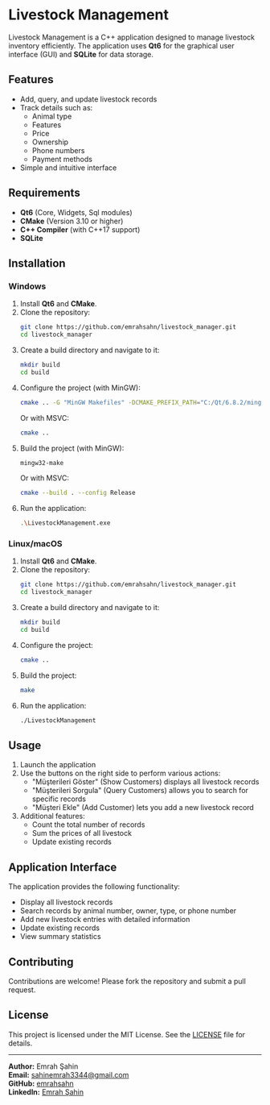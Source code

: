 # Livestock Management

Livestock Management is a C++ application designed to manage livestock inventory efficiently. The application uses **Qt6** for the graphical user interface (GUI) and **SQLite** for data storage.

## Features
- Add, query, and update livestock records
- Track details such as:
  - Animal type
  - Features
  - Price
  - Ownership
  - Phone numbers
  - Payment methods
- Simple and intuitive interface

## Requirements
- **Qt6** (Core, Widgets, Sql modules)
- **CMake** (Version 3.10 or higher)
- **C++ Compiler** (with C++17 support)
- **SQLite**

## Installation

### Windows
1. Install **Qt6** and **CMake**.
2. Clone the repository:
   ```bash
   git clone https://github.com/emrahsahn/livestock_manager.git
   cd livestock_manager
   ```
3. Create a build directory and navigate to it:
   ```bash
   mkdir build
   cd build
   ```
4. Configure the project (with MinGW):
   ```bash
   cmake .. -G "MinGW Makefiles" -DCMAKE_PREFIX_PATH="C:/Qt/6.8.2/mingw_64"
   ```
   Or with MSVC:
   ```bash
   cmake ..
   ```
5. Build the project (with MinGW):
   ```bash
   mingw32-make
   ```
   Or with MSVC:
   ```bash
   cmake --build . --config Release
   ```
6. Run the application:
   ```bash
   .\LivestockManagement.exe
   ```

### Linux/macOS
1. Install **Qt6** and **CMake**.
2. Clone the repository:
   ```bash
   git clone https://github.com/emrahsahn/livestock_manager.git
   cd livestock_manager
   ```
3. Create a build directory and navigate to it:
   ```bash
   mkdir build
   cd build
   ```
4. Configure the project:
   ```bash
   cmake ..
   ```
5. Build the project:
   ```bash
   make
   ```
6. Run the application:
   ```bash
   ./LivestockManagement
   ```

## Usage
1. Launch the application
2. Use the buttons on the right side to perform various actions:
   - "Müşterileri Göster" (Show Customers) displays all livestock records
   - "Müşterileri Sorgula" (Query Customers) allows you to search for specific records
   - "Müşteri Ekle" (Add Customer) lets you add a new livestock record
3. Additional features:
   - Count the total number of records
   - Sum the prices of all livestock
   - Update existing records

## Application Interface
The application provides the following functionality:
- Display all livestock records
- Search records by animal number, owner, type, or phone number
- Add new livestock entries with detailed information
- Update existing records
- View summary statistics

## Contributing
Contributions are welcome! Please fork the repository and submit a pull request.

## License
This project is licensed under the MIT License. See the [LICENSE](LICENSE) file for details.

---

**Author:** Emrah Şahin  
**Email:** sahinemrah3344@gmail.com  
**GitHub:** [emrahsahn](https://github.com/emrahsahn)  
**LinkedIn:** [Emrah Şahin](https://www.linkedin.com/in/emrah-şahin-788799253/)
